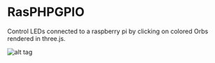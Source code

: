 # RasPHPGPIO

Control LEDs connected to a raspberry pi by clicking on colored Orbs rendered in three.js.

![alt tag](://led-control.png)
